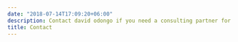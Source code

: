 ```yaml
---
date: "2018-07-14T17:09:20+06:00"
description: Contact david odongo if you need a consulting partner for data science and analytics, survey design, data mining and research
title: Contact
---
```



